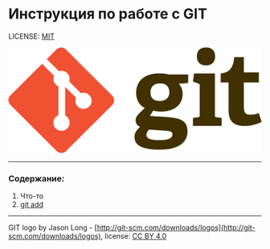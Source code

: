 # Инструкция по работе с GIT

LICENSE: [MIT](./license.mid)

![git-logo](./git_logo.png)

---

### Содержание:
1. Что-то
2. [git add](./add.md)


---

GIT logo by Jason Long -  [http://git-scm.com/downloads/logos](http://git-scm.com/downloads/logos), license: [CC BY 4.0](https://creativecommons.org/licenses/by/4.0/deed.en)
